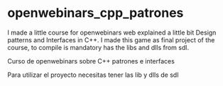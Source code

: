 # openwebinars_cpp_patrones
I made a little course for openwebinars web explained a little bit Design patterns and Interfaces in C++.
I made this game as final project of the course, to compile is mandatory has the libs and dlls from sdl.

Curso de openwebinars sobre C++ patrones e interfaces

Para utilizar el proyecto necesitas tener las lib y dlls de sdl
